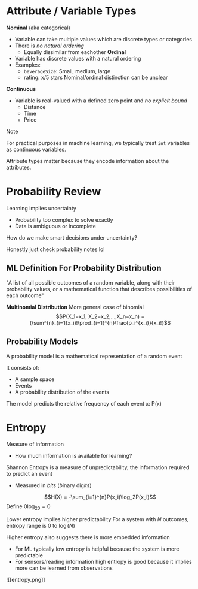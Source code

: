 
# Attribute / Variable Types

**Nominal** (aka categorical)
- Variable can take multiple values which are discrete types or categories
- There is *no natural ordering*
	- Equally dissimilar from eachother
**Ordinal**
- Variable has discrete values with a natural ordering
- Examples:
	- `beverageSize`: Small, medium, large
	- rating: x/5 stars
Nominal/ordinal distinction can be unclear

**Continuous**
- Variable is real-valued with a defined zero point and *no explicit bound*
	- Distance
	- Time
	- Price

>[!note]
>For practical purposes in machine learning, we typically treat `int` variables as continuous variables.

Attribute types matter because they encode information about the attributes.


# Probability Review

Learning implies uncertainty
- Probability too complex to solve exactly
- Data is ambiguous or incomplete

How do we make smart decisions under uncertainty?

Honestly just check probability notes lol

## ML Definition For Probability Distribution

"A list of all possible outcomes of a random variable, along with their probability values, or a mathematical function that describes possibilities of each outcome"

**Multinomial Distribution**
More general case of binomial
$$P(X_1=x_1, X_2=x_2,...,X_n=x_n) = (\sum^{n}_{i=1}x_i)!\prod_{i=1}^{n}\frac{p_i^{x_i}}{x_i!}$$ 
## Probability Models
A probability model is a mathematical representation of a random event

It consists of:
- A sample space
- Events
- A probability distribution of the events

The model predicts the relative frequency of each event x: P(x)


# Entropy

Measure of information
- How much information is available for learning?

Shannon Entropy is a measure of unpredictability, the information required to predict an event
- Measured in *bits* (*b*inary dig*its*)

$$H(X) = -\sum_{i=1}^{n}P(x_i)\log_2P(x_i)$$
Define $0\log_20 = 0$

Lower entropy implies higher predictability
For a system with $N$ outcomes, entropy range is $0 \text{ to } \log(N)$ 

Higher entropy also suggests there is more embedded information
- For ML typically low entropy is helpful because the system is more predictable
- For sensors/reading information high entropy is good because it implies more can be learned from observations

![[entropy.png]]



